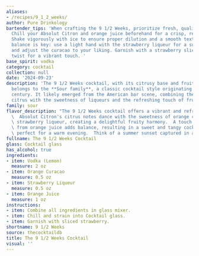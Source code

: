 ```yaml
---
aliases:
- /recipes/9_1_2_weeks/
author: Pure Drinkology
bartender_tips: 'When crafting the 9 1/2 Weeks, prioritize fresh, quality ingredients.
  Chill your Absolut Citron and orange juice beforehand for a crisp, refreshing drink.
  Shake vigorously with ice to ensure proper dilution and a smooth texture. A delicate
  balance is key: use a light hand with the strawberry liqueur for a subtle sweetness,
  and adjust the curacao to your liking. Garnish with a strawberry slice or orange
  twist for a vibrant touch. '
base_spirit: vodka
category: cocktail
collection: null
date: '2024-09-23'
description: 'The 9 1/2 Weeks cocktail, with its citrusy base and fruit liqueurs,
  belongs to the **Sour family**, a classic cocktail style originating in the 18th
  century. It likely emerged from the American bar scene, combining the tartness of
  citrus with the sweetness of liqueurs and the refreshing touch of fruit juice. '
family: sour
flavor_description: "The 9 1/2 Weeks cocktail offers a vibrant and refreshing experience.\
  \  Absolut Citron's citrus notes dance with the sweetness of orange cura\xE7ao and\
  \ strawberry liqueur, creating a delightful fruity harmony.  A touch of tartness\
  \ from orange juice adds balance, resulting in a sweet and tangy cocktail that's\
  \ perfect for a warm evening.  Think of a summer sunset captured in a glass. "
fullname: The 9 1/2 Weeks Cocktail
glass: Cocktail glass
has_alcohol: true
ingredients:
- item: Vodka (Lemon)
  measure: 2 oz
- item: Orange Curacao
  measure: 0.5 oz
- item: Strawberry Liqueur
  measure: 0.5 oz
- item: Orange Juice
  measure: 1 oz
instructions:
- item: Combine all ingredients in glass mixer.
- item: Chill and strain into Cocktail glass.
- item: Garnish with sliced strawberry.
shortname: 9 1/2 Weeks
source: thecocktaildb
title: The 9 1/2 Weeks Cocktail
visual: ''
---
```



